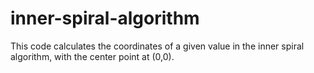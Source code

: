 # inner-spiral-algorithm
This code calculates the coordinates of a given value in the inner spiral algorithm, with the center point at (0,0).
